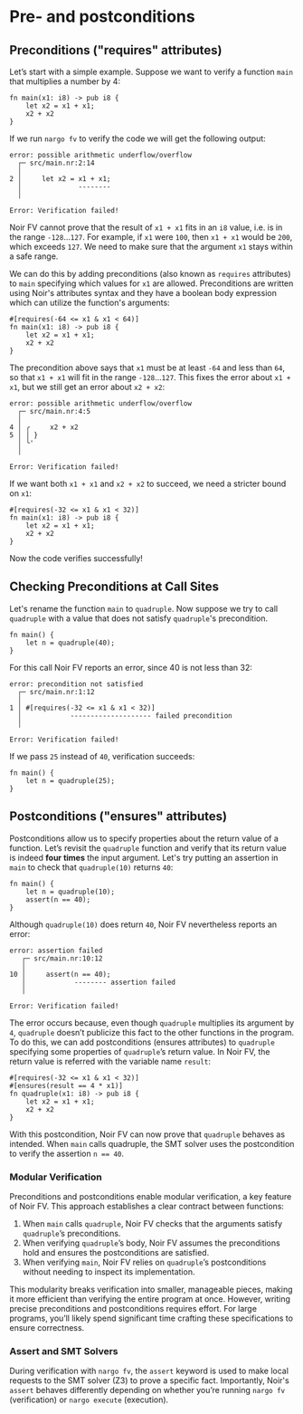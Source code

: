 # Pre- and postconditions

## Preconditions ("requires" attributes)
Let’s start with a simple example. Suppose we want to verify a function `main` that multiplies a number by 4:

```rust,ignore
fn main(x1: i8) -> pub i8 {
    let x2 = x1 + x1;
    x2 + x2 
}
```

If we run `nargo fv` to verify the code we will get the following output:
```
error: possible arithmetic underflow/overflow
  ┌─ src/main.nr:2:14
  │
2 │     let x2 = x1 + x1;
  │              --------
  │

Error: Verification failed!
```
Noir FV cannot prove that the result of `x1 + x1` fits in an `i8` value, i.e. is in the range `-128`…`127`. For example, if `x1` were `100`, then `x1 + x1` would be `200`, which exceeds `127`. We need to make sure that the argument `x1` stays within a safe range.

We can do this by adding preconditions (also known as `requires` attributes) to `main` specifying which values for `x1` are allowed. Preconditions are written using Noir's attributes syntax and they have a boolean body expression which can utilize the function's arguments:
```rust,ignore
#[requires(-64 <= x1 & x1 < 64)]
fn main(x1: i8) -> pub i8 {
    let x2 = x1 + x1;
    x2 + x2 
}
```
The precondition above says that `x1` must be at least `-64` and less than `64`, so that `x1 + x1` will fit in the range `-128`…`127`. This fixes the error about `x1 + x1`, but we still get an error about `x2 + x2`:
```
error: possible arithmetic underflow/overflow
  ┌─ src/main.nr:4:5
  │  
4 │ ╭     x2 + x2
5 │ │ }
  │ ╰'
  │  

Error: Verification failed!
```
If we want both `x1 + x1` and `x2 + x2` to succeed, we need a stricter bound on `x1`:
```rust,ignore
#[requires(-32 <= x1 & x1 < 32)]
fn main(x1: i8) -> pub i8 {
    let x2 = x1 + x1;
    x2 + x2 
}
```
Now the code verifies successfully!
## Checking Preconditions at Call Sites
Let's rename the function `main` to `quadruple`. Now suppose we try to call `quadruple` with a value that does not satisfy `quadruple`'s precondition.
```rust,ignore
fn main() {
    let n = quadruple(40);
}
```
For this call Noir FV reports an error, since 40 is not less than 32:
```
error: precondition not satisfied
  ┌─ src/main.nr:1:12
  │
1 │ #[requires(-32 <= x1 & x1 < 32)]
  │            -------------------- failed precondition
  │

Error: Verification failed!
```
If we pass `25` instead of `40`, verification succeeds: 
```rust,ignore
fn main() {
    let n = quadruple(25);
}
```
## Postconditions ("ensures" attributes)

Postconditions allow us to specify properties about the return value of a function. Let’s revisit the `quadruple` function and verify that its return value is indeed **four times** the input argument. Let's try putting an assertion in `main` to check that `quadruple(10)` returns `40`:
```rust,ignore
fn main() {
    let n = quadruple(10);
    assert(n == 40);
}
```
Although `quadruple(10)` does return `40`, Noir FV nevertheless reports an error:
```
error: assertion failed
   ┌─ src/main.nr:10:12
   │
10 │     assert(n == 40);
   │            -------- assertion failed
   │

Error: Verification failed!
```
The error occurs because, even though `quadruple` multiplies its argument by `4`, `quadruple` doesn’t publicize this fact to the other functions in the program. To do this, we can add postconditions (ensures attributes) to `quadruple` specifying some properties of `quadruple`’s return value. In Noir FV, the return value is referred with the variable name `result`:
```rust,ignore
#[requires(-32 <= x1 & x1 < 32)]
#[ensures(result == 4 * x1)]
fn quadruple(x1: i8) -> pub i8 {
    let x2 = x1 + x1;
    x2 + x2 
}
```
With this postcondition, Noir FV can now prove that `quadruple` behaves as intended. When `main` calls quadruple, the SMT solver uses the postcondition to verify the assertion `n == 40`.
### Modular Verification
Preconditions and postconditions enable modular verification, a key feature of Noir FV. This approach establishes a clear contract between functions:
1. When `main` calls `quadruple`, Noir FV checks that the arguments satisfy `quadruple`’s preconditions.
2. When verifying `quadruple`’s body, Noir FV assumes the preconditions hold and ensures the postconditions are satisfied.
3. When verifying `main`, Noir FV relies on `quadruple`’s postconditions without needing to inspect its implementation.

This modularity breaks verification into smaller, manageable pieces, making it more efficient than verifying the entire program at once. However, writing precise preconditions and postconditions requires effort. For large programs, you’ll likely spend significant time crafting these specifications to ensure correctness.

### Assert and SMT Solvers
During verification with `nargo fv`, the `assert` keyword is used to make local requests to the SMT solver (Z3) to prove a specific fact. Importantly, Noir's `assert` behaves differently depending on whether you’re running `nargo fv` (verification) or `nargo execute` (execution). 
